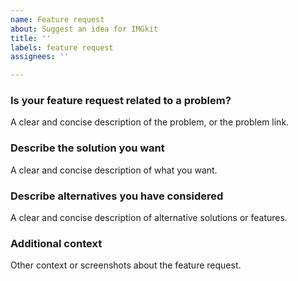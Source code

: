 ```yaml
---
name: Feature request
about: Suggest an idea for IMGkit
title: ''
labels: feature request
assignees: ''

---
```


### Is your feature request related to a problem?
A clear and concise description of the problem, or the problem link.

### Describe the solution you want
A clear and concise description of what you want.

### Describe alternatives you have considered
A clear and concise description of alternative solutions or features.

### Additional context
Other context or screenshots about the feature request.
